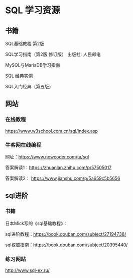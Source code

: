 # SQL 学习资源

## 书籍

SQL基础教程 第2版

SQL学习指南（第2版 修订版） 出版社: 人民邮电 

MySQL与MariaDB学习指南

SQL 经典实例

SQL入门经典（第五版）

## 网站

### 在线教程

https://www.w3school.com.cn/sql/index.asp

### 牛客网在线编程

网址：https://www.nowcoder.com/ta/sql

答案解读1：https://zhuanlan.zhihu.com/p/57505017

答案解读2： https://www.jianshu.com/p/5a659c5b5656

## sql进阶

### 书籍

日本Mick写的《sql基础教程》：

sql进阶教程：https://book.douban.com/subject/27194738/

sql权威指南：https://book.douban.com/subject/20395440/

### 练习网站

http://www.sql-ex.ru/







